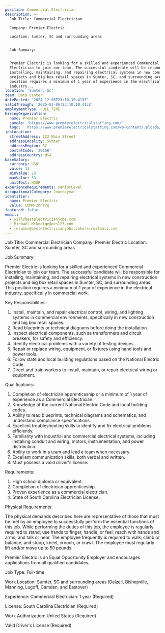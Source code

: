 ```yaml
---
position: Commercial Electrician
description: >-
  Job Title: Commercial Electrician

  Company: Premier Electric

  Location: Sumter, SC and surrounding areas


  Job Summary:


  Premier Electric is looking for a skilled and experienced Commercial
  Electrician to join our team. The successful candidate will be responsible for
  installing, maintaining, and repairing electrical systems in new construction
  projects and big box retail spaces in Sumter, SC, and surrounding areas. This
  position requires a minimum of 1 year of experience in the electrical
  industry...
location: 'Sumter, SC'
team: Data Center
datePosted: '2024-12-08T23:10:10.413Z'
validThrough: '2025-02-06T23:10:10.413Z'
employmentType: FULL_TIME
hiringOrganization:
  name: Premier Electric
  sameAs: 'https://www.premierelectricalstaffing.com/'
  logo: ' https://www.premierelectricalstaffing.com/wp-content/uploads/2020/05/Premier-Electrical-Staffing-logo.png'
jobLocation:
  streetAddress: 123 Main Street
  addressLocality: Sumter
  addressRegion: SC
  postalCode: '29150'
  addressCountry: USA
baseSalary:
  currency: USD
  value: 33
  minValue: 28
  maxValue: 38
  unitText: HOUR
experienceRequirements: seniorLevel
occupationalCategory: Journeyman
identifier:
  name: Premier Electric
  value: COMM-zhnr7q
featured: false
email:
  - will@bestelectricianjobs.com
  - Michael.Mckeaige@pes123.com
  - resumes@bestelectricianjobs.zohorecruitmail.com
---
```




Job Title: Commercial Electrician
Company: Premier Electric
Location: Sumter, SC and surrounding areas

Job Summary:

Premier Electric is looking for a skilled and experienced Commercial Electrician to join our team. The successful candidate will be responsible for installing, maintaining, and repairing electrical systems in new construction projects and big box retail spaces in Sumter, SC, and surrounding areas. This position requires a minimum of 1 year of experience in the electrical industry, specifically in commercial work. 

Key Responsibilities:

1. Install, maintain, and repair electrical control, wiring, and lighting systems in commercial environments, specifically in new construction and big box retail spaces.
2. Read blueprints or technical diagrams before doing the installation.
3. Inspect electrical components, such as transformers and circuit breakers, for safety and efficiency.
4. Identify electrical problems with a variety of testing devices.
5. Repair or replace wiring, equipment, or fixtures using hand tools and power tools.
6. Follow state and local building regulations based on the National Electric Code.
7. Direct and train workers to install, maintain, or repair electrical wiring or equipment.

Qualifications:

1. Completion of electrician apprenticeship or a minimum of 1 year of experience as a Commercial Electrician.
2. Knowledge of the current National Electric Code and local building codes.
3. Ability to read blueprints, technical diagrams and schematics, and understand compliance specifications.
4. Excellent troubleshooting skills to identify and fix electrical problems efficiently.
5. Familiarity with industrial and commercial electrical systems, including installing conduit and wiring, motors, instrumentation, and power distribution.
6. Ability to work in a team and lead a team when necessary.
7. Excellent communication skills, both verbal and written.
8. Must possess a valid driver's license.

Requirements:

1. High school diploma or equivalent.
2. Completion of electrician apprenticeship.
3. Proven experience as a commercial electrician.
4. State of South Carolina Electrician License.

Physical Requirements:

The physical demands described here are representative of those that must be met by an employee to successfully perform the essential functions of this job. While performing the duties of this job, the employee is regularly required to stand; use hands to finger, handle, or feel; reach with hands and arms; and talk or hear. The employee frequently is required to walk; climb or balance; and stoop, kneel, crouch, or crawl. The employee must regularly lift and/or move up to 50 pounds.

Premier Electric is an Equal Opportunity Employer and encourages applications from all qualified candidates. 

Job Type: Full-time

Work Location: Sumter, SC and surrounding areas (Dalzell, Bishopville, Manning, Lugoff, Camden, and Eastover)

Experience: Commercial Electrician: 1 year (Required)

License: South Carolina Electrician (Required)

Work Authorization: United States (Required)

Valid Driver's License (Required)